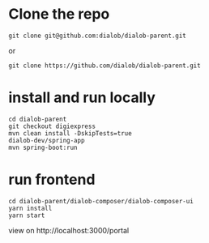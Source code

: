 # Clone the repo
```
git clone git@github.com:dialob/dialob-parent.git
```
or
```
git clone https://github.com/dialob/dialob-parent.git
```

# install and run locally
```
cd dialob-parent
git checkout digiexpress
mvn clean install -DskipTests=true
dialob-dev/spring-app
mvn spring-boot:run
```

# run frontend
```
cd dialob-parent/dialob-composer/dialob-composer-ui
yarn install
yarn start

```
view on http://localhost:3000/portal
